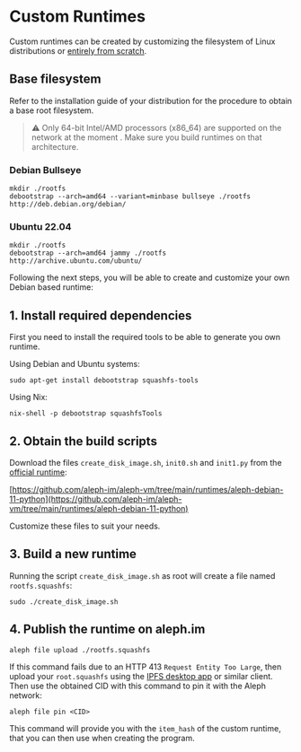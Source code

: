 # Custom Runtimes

Custom runtimes can be created by customizing the filesystem of Linux distributions or 
[entirely from scratch](https://linuxfromscratch.org/lfs/).

## Base filesystem

Refer to the installation guide of your distribution for the procedure to obtain a base root filesystem.

> ⚠️ Only 64-bit Intel/AMD processors (x86_64) are supported on the network at the moment . Make sure you build runtimes on that architecture.

### Debian Bullseye

```shell
mkdir ./rootfs
debootstrap --arch=amd64 --variant=minbase bullseye ./rootfs http://deb.debian.org/debian/
```

### Ubuntu 22.04

```shell
mkdir ./rootfs
debootstrap --arch=amd64 jammy ./rootfs http://archive.ubuntu.com/ubuntu/
```

[//]: # (#### NixOS - TODO)


Following the next steps, you will be able to create and customize your own Debian based runtime:

## 1. Install required dependencies

First you need to install the required tools to be able to generate you own runtime.

Using Debian and Ubuntu systems:

```shell
sudo apt-get install debootstrap squashfs-tools
```

Using Nix:
```shell
nix-shell -p debootstrap squashfsTools
```

## 2. Obtain the build scripts

Download the files `create_disk_image.sh`, `init0.sh` and `init1.py` from the 
[official runtime](existing.md#official-runtime-with-debian-11-python-39-and-nodejs-14):

[https://github.com/aleph-im/aleph-vm/tree/main/runtimes/aleph-debian-11-python](https://github.com/aleph-im/aleph-vm/tree/main/runtimes/aleph-debian-11-python)

Customize these files to suit your needs.

## 3. Build a new runtime

Running the script `create_disk_image.sh` as root will create a file named `rootfs.squashfs`:

```shell
sudo ./create_disk_image.sh
```

## 4. Publish the runtime on aleph.im

```shell
aleph file upload ./rootfs.squashfs
```
If this command fails due to an HTTP 413 `Request Entity Too Large`, then upload your `root.squashfs` using the [IPFS desktop app](https://docs.ipfs.tech/install/ipfs-desktop/#windows) or similar client. Then use the obtained CID with this command to pin it with the Aleph network:

```shell
aleph file pin <CID>
```

This command will provide you with the `item_hash` of the custom runtime, 
that you can then use when creating the program.
